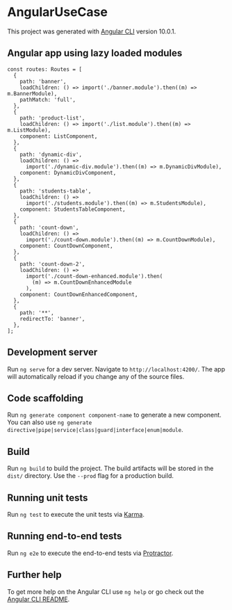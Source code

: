# AngularUseCase

This project was generated with [Angular CLI](https://github.com/angular/angular-cli) version 10.0.1.

## Angular app using lazy loaded modules

```
const routes: Routes = [
  {
    path: 'banner',
    loadChildren: () => import('./banner.module').then((m) => m.BannerModule),
    pathMatch: 'full',
  },
  {
    path: 'product-list',
    loadChildren: () => import('./list.module').then((m) => m.ListModule),
    component: ListComponent,
  },
  {
    path: 'dynamic-div',
    loadChildren: () =>
      import('./dynamic-div.module').then((m) => m.DynamicDivModule),
    component: DynamicDivComponent,
  },
  {
    path: 'students-table',
    loadChildren: () =>
      import('./students.module').then((m) => m.StudentsModule),
    component: StudentsTableComponent,
  },
  {
    path: 'count-down',
    loadChildren: () =>
      import('./count-down.module').then((m) => m.CountDownModule),
    component: CountDownComponent,
  },
  {
    path: 'count-down-2',
    loadChildren: () =>
      import('./count-down-enhanced.module').then(
        (m) => m.CountDownEnhancedModule
      ),
    component: CountDownEnhancedComponent,
  },
  {
    path: '**',
    redirectTo: 'banner',
  },
];

```

## Development server

Run `ng serve` for a dev server. Navigate to `http://localhost:4200/`. The app will automatically reload if you change any of the source files.

## Code scaffolding

Run `ng generate component component-name` to generate a new component. You can also use `ng generate directive|pipe|service|class|guard|interface|enum|module`.

## Build

Run `ng build` to build the project. The build artifacts will be stored in the `dist/` directory. Use the `--prod` flag for a production build.

## Running unit tests

Run `ng test` to execute the unit tests via [Karma](https://karma-runner.github.io).

## Running end-to-end tests

Run `ng e2e` to execute the end-to-end tests via [Protractor](http://www.protractortest.org/).

## Further help

To get more help on the Angular CLI use `ng help` or go check out the [Angular CLI README](https://github.com/angular/angular-cli/blob/master/README.md).
